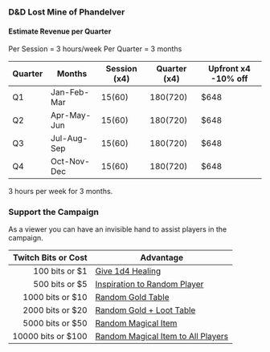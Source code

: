 

### D&D Lost Mine of Phandelver

#### Estimate Revenue per Quarter
Per Session = 3 hours/week
Per Quarter = 3 months

| Quarter | Months | Session (x4) | Quarter (x4) | Upfront x4 -10% off |
| ------- | ------ | ----------- | ------------------ | ------------ |
| Q1 | Jan-Feb-Mar | $15 ($60) | $180 ($720) | $648 |
| Q2 | Apr-May-Jun | $15 ($60) | $180 ($720) | $648 |
| Q3 | Jul-Aug-Sep | $15 ($60) | $180 ($720) | $648 |
| Q4 | Oct-Nov-Dec | $15 ($60) | $180 ($720) | $648 |

3 hours per week for 3 months.

### Support the Campaign

As a viewer you can have an invisible hand to assist players in the campaign.

| Twitch Bits or Cost | Advantage |
| ------------: | --------- |
| 100 bits or $1 | [Give 1d4 Healing](https://tethyrplays.com/donate/tier1/) |
| 500 bits or $5 | [Inspiration to Random Player](https://tethyrplays.com/donate/tier2/) |
| 1000 bits or $10 | [Random Gold Table](https://tethyrplays.com/donate/tier3/) |
| 2000 bits or $20 | [Random Gold + Loot Table](https://tethyrplays.com/donate/tier4/) |
| 5000 bits or $50 | [Random Magical Item](https://tethyrplays.com/donate/tier5/) |
| 10000 bits or $100 | [Random Magical Item to All Players](https://tethyrplays.com/donate/tier6/) |
